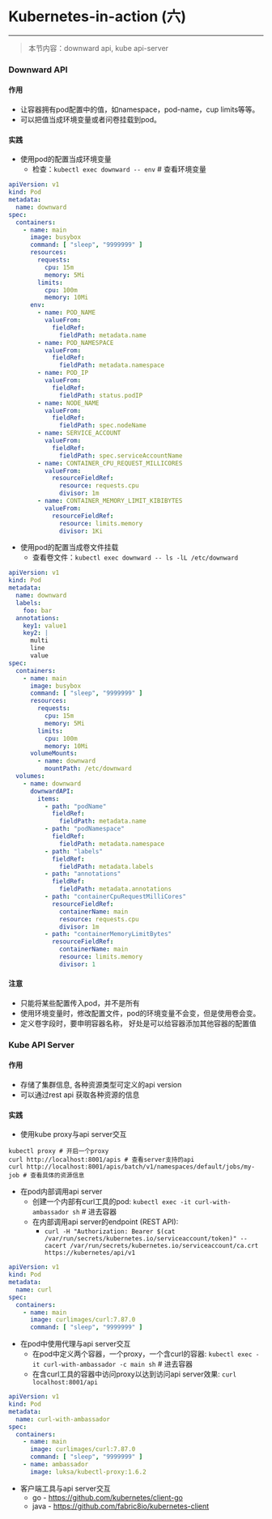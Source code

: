 # Kubernetes-in-action (六)

---

> 本节内容：downward api, kube api-server

### Downward API

#### 作用

- 让容器拥有pod配置中的值，如namespace，pod-name，cup limits等等。
- 可以把值当成环境变量或者问卷挂载到pod。

#### 实践

- 使用pod的配置当成环境变量
    - 检查：`kubectl exec downward -- env`  # 查看环境变量

```yaml
apiVersion: v1
kind: Pod
metadata:
  name: downward
spec:
  containers:
    - name: main
      image: busybox
      command: [ "sleep", "9999999" ]
      resources:
        requests:
          cpu: 15m
          memory: 5Mi
        limits:
          cpu: 100m
          memory: 10Mi
      env:
        - name: POD_NAME
          valueFrom:
            fieldRef:
              fieldPath: metadata.name
        - name: POD_NAMESPACE
          valueFrom:
            fieldRef:
              fieldPath: metadata.namespace
        - name: POD_IP
          valueFrom:
            fieldRef:
              fieldPath: status.podIP
        - name: NODE_NAME
          valueFrom:
            fieldRef:
              fieldPath: spec.nodeName
        - name: SERVICE_ACCOUNT
          valueFrom:
            fieldRef:
              fieldPath: spec.serviceAccountName
        - name: CONTAINER_CPU_REQUEST_MILLICORES
          valueFrom:
            resourceFieldRef:
              resource: requests.cpu
              divisor: 1m
        - name: CONTAINER_MEMORY_LIMIT_KIBIBYTES
          valueFrom:
            resourceFieldRef:
              resource: limits.memory
              divisor: 1Ki
```

- 使用pod的配置当成卷文件挂载
    - 查看卷文件：`kubectl exec downward -- ls -lL /etc/downward`

```yaml
apiVersion: v1
kind: Pod
metadata:
  name: downward
  labels:
    foo: bar
  annotations:
    key1: value1
    key2: |
      multi
      line
      value
spec:
  containers:
    - name: main
      image: busybox
      command: [ "sleep", "9999999" ]
      resources:
        requests:
          cpu: 15m
          memory: 5Mi
        limits:
          cpu: 100m
          memory: 10Mi
      volumeMounts:
        - name: downward
          mountPath: /etc/downward
  volumes:
    - name: downward
      downwardAPI:
        items:
          - path: "podName"
            fieldRef:
              fieldPath: metadata.name
          - path: "podNamespace"
            fieldRef:
              fieldPath: metadata.namespace
          - path: "labels"
            fieldRef:
              fieldPath: metadata.labels
          - path: "annotations"
            fieldRef:
              fieldPath: metadata.annotations
          - path: "containerCpuRequestMilliCores"
            resourceFieldRef:
              containerName: main
              resource: requests.cpu
              divisor: 1m
          - path: "containerMemoryLimitBytes"
            resourceFieldRef:
              containerName: main
              resource: limits.memory
              divisor: 1
```

#### 注意

- 只能将某些配置传入pod，并不是所有
- 使用环境变量时，修改配置文件，pod的环境变量不会变，但是使用卷会变。
- 定义卷字段时，要申明容器名称， 好处是可以给容器添加其他容器的配置值

### Kube API Server

#### 作用

- 存储了集群信息, 各种资源类型可定义的api version
- 可以通过rest api 获取各种资源的信息

#### 实践

- 使用kube proxy与api server交互

```shell
kubectl proxy # 开启一个proxy
curl http://localhost:8001/apis # 查看server支持的api
curl http://localhost:8001/apis/batch/v1/namespaces/default/jobs/my-job # 查看具体的资源信息
```

- 在pod内部调用api server
    - 创建一个内部有curl工具的pod: `kubectl exec -it curl-with-ambassador sh` # 进去容器
    - 在内部调用api server的endpoint (REST API):
        - `curl -H "Authorization: Bearer $(cat /var/run/secrets/kubernetes.io/serviceaccount/token)" --cacert /var/run/secrets/kubernetes.io/serviceaccount/ca.crt https://kubernetes/api/v1`

```yaml
apiVersion: v1
kind: Pod
metadata:
  name: curl
spec:
  containers:
    - name: main
      image: curlimages/curl:7.87.0
      command: [ "sleep", "9999999" ]
```

- 在pod中使用代理与api server交互
    - 在pod中定义两个容器，一个proxy，一个含curl的容器: `kubectl exec -it curl-with-ambassador -c main sh` # 进去容器
    - 在含curl工具的容器中访问proxy以达到访问api server效果: `curl localhost:8001/api`

```yaml
apiVersion: v1
kind: Pod
metadata:
  name: curl-with-ambassador
spec:
  containers:
    - name: main
      image: curlimages/curl:7.87.0
      command: [ "sleep", "9999999" ]
    - name: ambassador
      image: luksa/kubectl-proxy:1.6.2
```

- 客户端工具与api server交互
    - go - https://github.com/kubernetes/client-go
    - java - https://github.com/fabric8io/kubernetes-client
